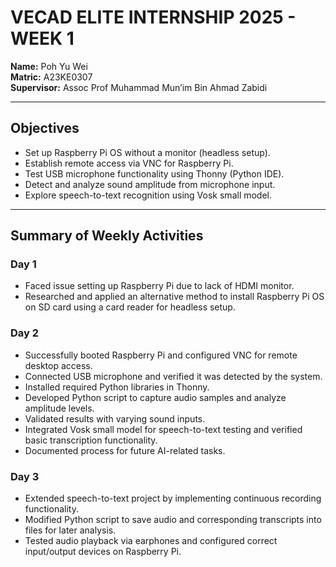 # VECAD ELITE INTERNSHIP 2025 - WEEK 1

**Name:** Poh Yu Wei  
**Matric:** A23KE0307  
**Supervisor:** Assoc Prof Muhammad Mun’im Bin Ahmad Zabidi  

---

## Objectives
- Set up Raspberry Pi OS without a monitor (headless setup).  
- Establish remote access via VNC for Raspberry Pi.  
- Test USB microphone functionality using Thonny (Python IDE).  
- Detect and analyze sound amplitude from microphone input.  
- Explore speech-to-text recognition using Vosk small model.  

---

## Summary of Weekly Activities

### Day 1
- Faced issue setting up Raspberry Pi due to lack of HDMI monitor.  
- Researched and applied an alternative method to install Raspberry Pi OS on SD card using a card reader for headless setup.  

### Day 2
- Successfully booted Raspberry Pi and configured VNC for remote desktop access.  
- Connected USB microphone and verified it was detected by the system.  
- Installed required Python libraries in Thonny.  
- Developed Python script to capture audio samples and analyze amplitude levels.  
- Validated results with varying sound inputs.  
- Integrated Vosk small model for speech-to-text testing and verified basic transcription functionality.  
- Documented process for future AI-related tasks.  

### Day 3
- Extended speech-to-text project by implementing continuous recording functionality.  
- Modified Python script to save audio and corresponding transcripts into files for later analysis.  
- Tested audio playback via earphones and configured correct input/output devices on Raspberry Pi.  
